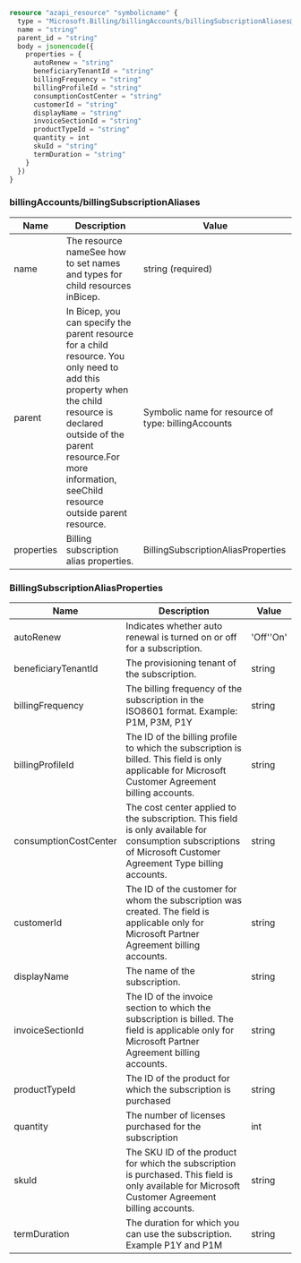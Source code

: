 ```terraform
resource "azapi_resource" "symbolicname" {
  type = "Microsoft.Billing/billingAccounts/billingSubscriptionAliases@2021-10-01"
  name = "string"
  parent_id = "string"
  body = jsonencode({
    properties = {
      autoRenew = "string"
      beneficiaryTenantId = "string"
      billingFrequency = "string"
      billingProfileId = "string"
      consumptionCostCenter = "string"
      customerId = "string"
      displayName = "string"
      invoiceSectionId = "string"
      productTypeId = "string"
      quantity = int
      skuId = "string"
      termDuration = "string"
    }
  })
}

```

### billingAccounts/billingSubscriptionAliases

| Name | Description | Value |
|-|-|-|
| name | The resource nameSee how to set names and types for child resources inBicep. | string (required) |
| parent | In Bicep, you can specify the parent resource for a child resource. You only need to add this property when the child resource is declared outside of the parent resource.For more information, seeChild resource outside parent resource. | Symbolic name for resource of type: billingAccounts |
| properties | Billing subscription alias properties. | BillingSubscriptionAliasProperties |


### BillingSubscriptionAliasProperties

| Name | Description | Value |
|-|-|-|
| autoRenew | Indicates whether auto renewal is turned on or off for a subscription. | 'Off''On' |
| beneficiaryTenantId | The provisioning tenant of the subscription. | string |
| billingFrequency | The billing frequency of the subscription in the ISO8601 format. Example: P1M, P3M, P1Y | string |
| billingProfileId | The ID of the billing profile to which the subscription is billed. This field is only applicable for Microsoft Customer Agreement billing accounts. | string |
| consumptionCostCenter | The cost center applied to the subscription. This field is only available for consumption subscriptions of Microsoft Customer Agreement Type billing accounts. | string |
| customerId | The ID of the customer for whom the subscription was created. The field is applicable only for Microsoft Partner Agreement billing accounts. | string |
| displayName | The name of the subscription. | string |
| invoiceSectionId | The ID of the invoice section to which the subscription is billed. The field is applicable only for Microsoft Partner Agreement billing accounts. | string |
| productTypeId | The ID of the product for which the subscription is purchased | string |
| quantity | The number of licenses purchased for the subscription | int |
| skuId | The SKU ID of the product for which the subscription is purchased. This field is only available for Microsoft Customer Agreement billing accounts. | string |
| termDuration | The duration for which you can use the subscription. Example P1Y and P1M | string |


